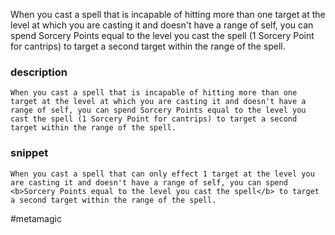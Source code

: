 When you cast a spell that is incapable of hitting more than one target at the level at which you are casting it and doesn't have a range of self, you can spend Sorcery Points equal to the level you cast the spell (1 Sorcery Point for cantrips) to target a second target within the range of the spell.
### description
```
When you cast a spell that is incapable of hitting more than one target at the level at which you are casting it and doesn't have a range of self, you can spend Sorcery Points equal to the level you cast the spell (1 Sorcery Point for cantrips) to target a second target within the range of the spell.
```

### snippet
```
When you cast a spell that can only effect 1 target at the level you are casting it and doesn't have a range of self, you can spend <b>Sorcery Points equal to the level you cast the spell</b> to target a second target within the range of the spell.
```

#metamagic
